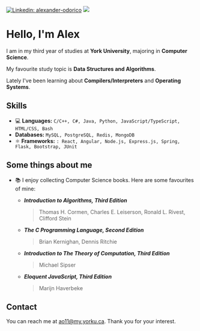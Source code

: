 [![Linkedin: alexander-odorico](https://img.shields.io/badge/-alexander--odorico-blue?style=flat-square&logo=Linkedin&logoColor=white&link=https://www.linkedin.com/in/alexander-odorico/)](https://www.linkedin.com/in/alexander-odorico/)
[![](https://img.shields.io/badge/🌐%20portfolio-green?style=flat-square%messsage=)](https://alex7d3.github.io/)
# Hello, I'm Alex 

I am in my third year of studies at **York University**, majoring in **Computer Science**.

My favourite study topic is **Data Structures and Algorithms**.

Lately I've been learning about **Compilers/Interpreters** and **Operating Systems**.

## Skills

- 💻 **Languages:** `C/C++, C#, Java, Python, JavaScript/TypeScript, HTML/CSS, Bash`
-  **Databases:** `MySQL, PostgreSQL, Redis, MongoDB`
- ⚛ **Frameworks:** `: React, Angular, Node.js, Express.js, Spring, Flask, Bootstrap, JUnit`
  
## Some things about me

- 📚 I enjoy collecting Computer Science books. Here are some favourites of mine:

  - ***Introduction to Algorithms, Third Edition***
    >  Thomas H. Cormen, Charles E. Leiserson, Ronald L. Rivest, Clifford Stein
  - ***The C Programming Language, Second Edition***
    > Brian Kernighan, Dennis Ritchie
  - ***Introduction to The Theory of Computation, Third Edition***
    > Michael Sipser
  - ***Eloquent JavaScript, Third Edition***
    > Marijn Haverbeke

## Contact

You can reach me at [ao11@my.yorku.ca](mailto:ao11@my.yorku.ca?subject=[GitHub]). Thank you for your interest.
<!--
**Alex7D3/Alex7D3** is a ✨ _special_ ✨ repository because its `README.md` (this file) appears on your GitHub profile.

Here are some ideas to get you started:

- 🔭 I’m currently working on ...
- 🌱 I’m currently learning ...
- 👯 I’m looking to collaborate on ...
- 🤔 I’m looking for help with ...
- 💬 Ask me about ...
- 📫 How to reach me: ...
- 😄 Pronouns: ...
- ⚡ Fun fact: ...
-->
